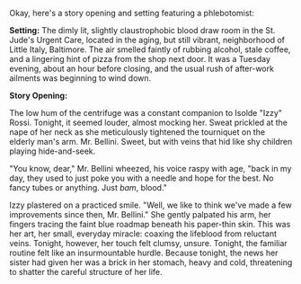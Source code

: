 Okay, here's a story opening and setting featuring a phlebotomist:

**Setting:** The dimly lit, slightly claustrophobic blood draw room in the St. Jude's Urgent Care, located in the aging, but still vibrant, neighborhood of Little Italy, Baltimore. The air smelled faintly of rubbing alcohol, stale coffee, and a lingering hint of pizza from the shop next door. It was a Tuesday evening, about an hour before closing, and the usual rush of after-work ailments was beginning to wind down.

**Story Opening:**

The low hum of the centrifuge was a constant companion to Isolde "Izzy" Rossi. Tonight, it seemed louder, almost mocking her. Sweat prickled at the nape of her neck as she meticulously tightened the tourniquet on the elderly man's arm. Mr. Bellini. Sweet, but with veins that hid like shy children playing hide-and-seek.

"You know, dear," Mr. Bellini wheezed, his voice raspy with age, "back in my day, they used to just poke you with a needle and hope for the best. No fancy tubes or anything. Just *bam*, blood."

Izzy plastered on a practiced smile. "Well, we like to think we've made a few improvements since then, Mr. Bellini." She gently palpated his arm, her fingers tracing the faint blue roadmap beneath his paper-thin skin. This was her art, her small, everyday miracle: coaxing the lifeblood from reluctant veins. Tonight, however, her touch felt clumsy, unsure. Tonight, the familiar routine felt like an insurmountable hurdle. Because tonight, the news her sister had given her was a brick in her stomach, heavy and cold, threatening to shatter the careful structure of her life.
